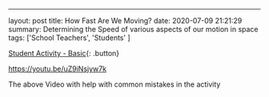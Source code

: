 ---
layout:     post
title:      How Fast Are We Moving?
date:       2020-07-09 21:21:29
summary:    Determining the Speed of various aspects of our motion in space
tags: ['School Teachers', 'Students' ]

[Student Activity - Basic](https://drive.google.com/file/d/16kOIq_1x2TTggZz2ao1H7ypAyL5KdrFu/view?usp=sharing){: .button}

https://youtu.be/uZ9iNsjyw7k

The above Video with help with common mistakes in the activity
